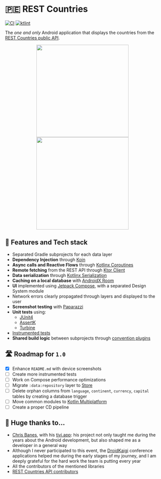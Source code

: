 # 🇵🇪 REST Countries

[![CI](https://github.com/razvanred/rest-countries-mobile/actions/workflows/ci.yml/badge.svg?branch=main)](https://github.com/razvanred/rest-countries-mobile/actions/workflows/ci.yml)
[![ktlint](https://img.shields.io/badge/ktlint%20code--style-%E2%9D%A4-FF4081)](https://pinterest.github.io/ktlint/)

The _one and only_ Android application that displays the countries from the [REST Countries public API](https://restcountries.com/).

<div align="center" style="margin:auto">
   <img src="docs/assets/pixel9a-countries-screen.png" width="300px" hspace="30" />
   <img src="docs/assets/pixel9a-details-screen.png" width="300px" hspace="30" />
</div>

## 🌟 Features and Tech stack

- Separated Gradle subprojects for each data layer
- **Dependency Injection** through [Koin](https://github.com/InsertKoinIO/koin)
- **Async calls and Reactive Flows** through [Kotlinx Coroutines](https://github.com/Kotlin/kotlinx.coroutines)
- **Remote fetching** from the REST API through [Ktor Client](https://github.com/ktorio/ktor)
- **Data serialization** through [Kotlinx Serialization](https://github.com/Kotlin/kotlinx.serialization)
- **Caching on a local database** with [AndroidX Room](https://developer.android.com/jetpack/androidx/releases/room)
- **UI** implemented using [Jetpack Compose](https://developer.android.com/compose), with a separated Design System module
- Network errors clearly propagated through layers and displayed to the user
- **Screenshot testing** with [Paparazzi](https://github.com/cashapp/paparazzi)
- **Unit tests** using:
  - [JUnit4](https://github.com/junit-team/junit4)
  - [AssertK](https://github.com/willowtreeapps/assertk)
  - [Turbine](https://github.com/cashapp/turbine)
- [Instrumented tests](https://developer.android.com/training/testing/instrumented-tests)
- **Shared build logic** between subprojects through [convention plugins](https://docs.gradle.org/current/samples/sample_convention_plugins.html)

## 🛣 Roadmap for `1.0`

- [x] Enhance `README.md` with device screenshots
- [ ] Create more instrumented tests
- [ ] Work on Compose performance optimizations
- [ ] Migrate `:data:repository` layer to [Store](https://github.com/MobileNativeFoundation/Store)
- [ ] Delete orphan columns from `language`, `continent`, `currency`, `capital` tables by creating a database trigger
- [ ] Move common modules to [Kotlin Multiplatform](https://www.jetbrains.com/kotlin-multiplatform/)
- [ ] Create a proper CD pipeline

## 💟 Huge thanks to…

- [Chris Banes](https://chrisbanes.me/), with his [tivi.app](https://github.com/chrisbanes/tivi): his project not only taught me during the years
    about the Android development, but also shaped me as a developer in a general way
- Although I never participated to this event, the [DroidKaigi](https://github.com/DroidKaigi) conference applications helped me
    during the early stages of my journey, and I am deeply grateful for the hard work the team is putting every year
- All the contributors of the mentioned libraries
- [REST Countries API contributors](https://gitlab.com/restcountries/restcountries)
